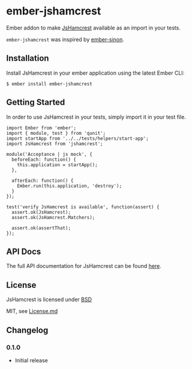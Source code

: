 # ember-jshamcrest

Ember addon to make [JsHamcrest](https://github.com/danielfm/jshamcrest) available as an import in your tests. 

`ember-jshamcrest` was inspired by [ember-sinon](https://github.com/csantero/ember-sinon).

## Installation

Install JsHamcrest in your ember application using the latest Ember CLI:

    $ ember install ember-jshamcrest

## Getting Started

In order to use JsHamcrest in your tests, simply import it in your test file.  

    import Ember from 'ember';
    import { module, test } from 'qunit';
    import startApp from '../../tests/helpers/start-app';
    import JsHamcrest from 'jshamcrest';

    module('Acceptance | js mock', {
      beforeEach: function() {
        this.application = startApp();
      },

      afterEach: function() {
        Ember.run(this.application, 'destroy');
      }
    });

    test('verify JsHamcrest is available', function(assert) {  
      assert.ok(JsHamcrest);
      assert.ok(JsHamcrest.Matchers);
  
      assert.ok(assertThat);
    });

## API Docs

The full API documentation for JsHamcrest can be found [here](http://danielmartins.ninja/jshamcrest/).

## License

JsHamcrest is licensed under [BSD](https://github.com/danielfm/jshamcrest/blob/master/LICENSE) 

MIT, see [License.md](https://github.com/j-fischer/ember-jshamcrest/blob/master/LICENSE.md)

## Changelog

### 0.1.0

- Initial release